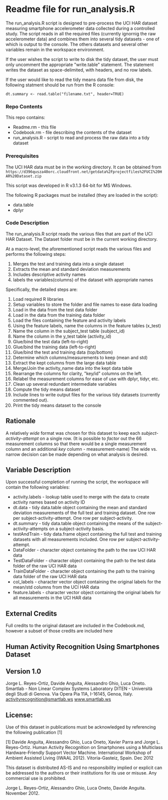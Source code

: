 Readme file for run_analysis.R
==============================
The run_analysis.R script is designed to pre-process the UCI HAR dataset
measuring smartphone accelerometer data collected during a controlled study. 
The script reads in all the required files (currently ignornig the raw
accelerometer data) and combines them into several tidy datasets - one
of which is output to the console. The others datasets and several other
variables remain in the workspace environment.

If the user wishes the script to write to disk the tidy dataset, the user
must only uncomment the appropriate "write.table" statement. The statement 
writes the dataset as space-delimited, with headers, and no row labels. 

If the user would like to read the tidy means data file from disk, the
following statment should be run from the R console:

`dt.summary <- read.table("filename.txt", header=TRUE)`

### Repo Contents

This repo contains:
* Readme.rm - this file
* Codebook.rm - file describing the contents of the dataset
* run_analysis.R - script to read and process the raw data into a tidy dataset

### Prerequisites
The UCI HAR data must be in the working directory. It can be obtained from
`https://d396qusza40orc.cloudfront.net/getdata%2Fprojectfiles%2FUCI%20HAR%20Dataset.zip`

This script was developed in R v3.1.3 64-bit for MS Windows.

The following R packages must be installed (they are loaded in the script):
* data.table
* dplyr

### Code Description

The run_analysis.R script reads the various files that are part of the 
UCI HAR Dataset. The Dataset folder must be in the current working directory.

At a macro-level, the aforementioned script reads the various files and
performs the following steps:
1. Merges the test and training data into a single dataset
2. Extracts the mean and standard deviation measurements
3. Includes descriptive activity names
4. labels the variables(columns) of the dataset with appropriate names

Specifically, the detailed steps are:
1. Load required R libraries
2. Setup variables to store the folder and file names to ease data loading
3. Load in the data from the test data folder
4. Load in the data from the training data folder
5. Load the files containing the feature and activity labels
6. Using the feature labels, name the columns in the feature tables (x_test)
7. Name the column in the subject_test table (subject_id)
8. Name the column in the y_test table (activity_id)
9. Glue/bind the test data (left-to-right)
10. Glue/bind the training data (left-to-right)
11. Glue/bind the test and training data (top/bottom)
12. Determine which columns/measurements to keep (mean and std)
13. Extract the kept columns from the large data table
14. Merge/Join the activity_name data into the kept data table
15. Rearrange the columns for clarity, "key/id" columns on the left.
16. Relabel the measurement columns for ease of use with dplyr, tidyr, etc.
17. Clean up several redundant intermediate variables
18. Compute the tidy means dataset
19. Include lines to write output files for the various tidy datasets (currently commented out).
20. Print the tidy means dataset to the console

Rationale
---------

A relatively _wide_ format was chosen for this dataset to keep each 
_subject-activity-attempt_ on a single row. (It is possible to _factor_
out the 66 measurement columns so that there would be a single measurement 
column and an additional _key_ column - measurement-name) The wide vs. 
narrow decision can be made depending on what analysis is desired.

Variable Description
--------------------
Upon successful completion of running the script, the workspace will contain
the following variables:
* activity.labels - lookup table used to merge with the data to create activity names based on activity ID
* dt.data - tidy data.table object containing the mean and standard deviation measurements of the full test and training dataset. One row per subject-activity-attempt. One row per subject-activity.
* dt.summary - tidy data.table object containing the means of the subject-activity-attempts on a subject-activity basis.
* testAndTrain - tidy data.frame object containing the full test and training datasets with all measurements included. One row per subject-activity-attempt.
* DataFolder - character object containing the path to the raw UCI HAR data
* TestDataFolder - character object containing the path to the test data folder of the raw UCI HAR data
* TrainDataFolder - character object containing the path to the training data folder of the raw UCI HAR data
* col_labels - character vector object containing the original labels for the mean/std columns from the UCI HAR data
* feature.labels - character vector object containing the original labels for all measurements in the UCI HAR data


External Credits
----------------
Full credits to the original dataset are included in the Codebook.md, however
a subset of those credits are included here

Human Activity Recognition Using Smartphones Dataset
----
Version 1.0
----
Jorge L. Reyes-Ortiz, Davide Anguita, Alessandro Ghio, Luca Oneto.
Smartlab - Non Linear Complex Systems Laboratory
DITEN - Università degli Studi di Genova.
Via Opera Pia 11A, I-16145, Genoa, Italy.
activityrecognition@smartlab.ws
www.smartlab.ws


License:
----
Use of this dataset in publications must be acknowledged by referencing the following publication [1] 

[1] Davide Anguita, Alessandro Ghio, Luca Oneto, Xavier Parra and Jorge L. Reyes-Ortiz. Human Activity Recognition on Smartphones using a Multiclass Hardware-Friendly Support Vector Machine. International Workshop of Ambient Assisted Living (IWAAL 2012). Vitoria-Gasteiz, Spain. Dec 2012

This dataset is distributed AS-IS and no responsibility implied or explicit can be addressed to the authors or their institutions for its use or misuse. Any commercial use is prohibited.

Jorge L. Reyes-Ortiz, Alessandro Ghio, Luca Oneto, Davide Anguita. November 2012.
